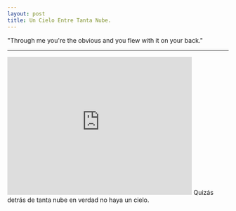 ```yaml
---
layout: post
title: Un Cielo Entre Tanta Nube.
---
```


"Through me you're the obvious and you flew with it on your back."

-----

<iframe width="420" height="315" src="http://www.youtube.com/embed/dQw4w9WgXcQ" frameborder="0" allowfullscreen></iframe>
Quizás detrás de tanta nube en verdad no haya un cielo.